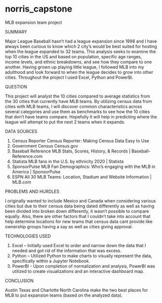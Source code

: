 # norris_capstone
MLB expansion team project

SUMMARY

Major League Baseball hasn’t had a league expansion since 1998 and I have always been curious to know which 2 city’s would be best suited for hosting when the league expanded to 32 teams. This analysis seeks to examine the top 10 cities in the US and based on population, specific age ranges, income levels, and ethnic breakdowns, and see how they compare to one another. 
Having grown up playing little league, I followed MLB into my adulthood and look forward to when the league decides to grow into other cities. Throughout the project I used Excel, Python and PowerBi.

QUESTION

This project will analyst the 10 cities compared to average statistics from the 30 cities that currently have MLB teams. By utilizing census data from cities with MLB teams, I will discover common characteristics across several categories and use them as benchmarks to see how the 10 cities that don’t have teams compare. Hopefully it will help in predicting where the league will attempt to put the next 2 teams when it expands.

DATA SOURCES
1.	Census Reporter Census Reporter: Making Census Data Easy to Use
2.	Government Census Census.gov
3.	Baseball Reference MLB Stats, Scores, History, & Records | Baseball-Reference.com
4.	Statista MLB fans in the U.S. by ethnicity 2020 | Statista
5.	SponsorPulse MLB Fan Demographics: Who’s engaging with the MLB in America | SponsorPulse
6.	ESPN All 30 MLB Teams: Location, Stadium and Website Information | MLB.com

PROBLEMS AND HURDLES

I originally wanted to include Mexico and Canada when considering various cities but due to their census data being dated differently as well as having been divided into broken down differently, it wasn’t possible to compare equally. 
Also, there are other factors that I couldn’t take into account that help determine locations for new teams that census data cant provide like ownership groups having a say as well as cities giving approval. 

TECHNOLOGIES USED

1.	Excel – Initially used Excel to order and narrow down the data that I needed and got rid of the information that was excess.
2.	Python – Utilized Python to make charts to visually represent the data, specifically within a Jupyter Notebook.
3.	PowerBI - Upon completion of normalization and analysis, PowerBI was utilized to create visualizations and an interactive dashboard map.

CONCLUSION

Austin Texas and Charlotte North Carolina make the two best places for MLB to put expansion teams (based on the analyzed data).
